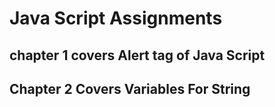 # Java Script Assignments 
## chapter 1 covers Alert tag of Java Script
## Chapter 2 Covers Variables For String
